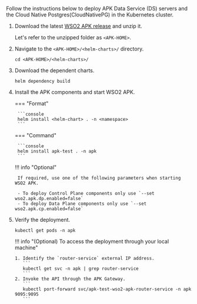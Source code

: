 
Follow the instructions below to deploy APK Data Service (DS) servers and the Cloud Native Postgres(CloudNativePG) in the Kubernetes cluster.

1. Download the latest [WSO2 APK release](https://github.com/wso2/apk/releases) and unzip it.

      Let's refer to the unzipped folder as `<APK-HOME>`.

2. Navigate to the `<APK-HOME>/<helm-charts>/` directory.

      `cd <APK-HOME>/<helm-charts>/`

3. Download the dependent charts.
    
     ```
     helm dependency build
     ```

3. Install the APK components and start WSO2 APK.
   
	=== "Format"

		```console
		helm install <helm-chart> . -n <namespace>
		```
	=== "Command"

		```console
		helm install apk-test . -n apk
		```

	!!! info "Optional"

		If required, use one of the following parameters when starting WSO2 APK.

		- To deploy Control Plane components only use `--set wso2.apk.dp.enabled=false`
		- To deploy Data Plane components only use `--set wso2.apk.cp.enabled=false`

1.  Verify the deployment.

      ```
      kubectl get pods -n apk
      ```

    !!! info "(Optional) To access the deployment through your local machine"

        1. Identify the `router-service` external IP address.
           ```
           kubectl get svc -n apk | grep router-service
           ```
        2. Invoke the API through the APK Gateway.
           ```
           kubectl port-forward svc/apk-test-wso2-apk-router-service -n apk 9095:9095
           ```